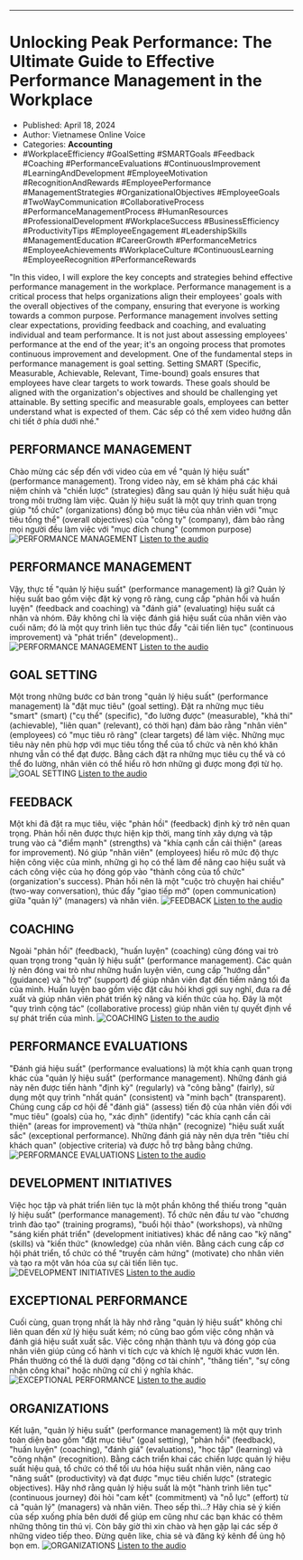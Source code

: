 
---

# Unlocking Peak Performance: The Ultimate Guide to Effective Performance Management in the Workplace

- Published: April 18, 2024
- Author: Vietnamese Online Voice
- Categories: **Accounting**
- #WorkplaceEfficiency #GoalSetting #SMARTGoals #Feedback #Coaching #PerformanceEvaluations #ContinuousImprovement #LearningAndDevelopment #EmployeeMotivation #RecognitionAndRewards #EmployeePerformance #ManagementStrategies #OrganizationalObjectives #EmployeeGoals #TwoWayCommunication #CollaborativeProcess #PerformanceManagementProcess #HumanResources #ProfessionalDevelopment #WorkplaceSuccess #BusinessEfficiency #ProductivityTips #EmployeeEngagement #LeadershipSkills #ManagementEducation #CareerGrowth #PerformanceMetrics #EmployeeAchievements #WorkplaceCulture #ContinuousLearning #EmployeeRecognition #PerformanceRewards

"In this video, I will explore the key concepts and strategies behind effective performance management in the workplace. Performance management is a critical process that helps organizations align their employees' goals with the overall objectives of the company, ensuring that everyone is working towards a common purpose. Performance management involves setting clear expectations, providing feedback and coaching, and evaluating individual and team performance. It is not just about assessing employees' performance at the end of the year; it's an ongoing process that promotes continuous improvement and development. One of the fundamental steps in performance management is goal setting. Setting SMART (Specific, Measurable, Achievable, Relevant, Time-bound) goals ensures that employees have clear targets to work towards. These goals should be aligned with the organization's objectives and should be challenging yet attainable. By setting specific and measurable goals, employees can better understand what is expected of them. Các sếp có thể xem video hướng dẫn chi tiết ở phía dưới nhé."


## PERFORMANCE MANAGEMENT

Chào mừng các sếp đến với video của em về "quản lý hiệu suất" (performance management). Trong video này, em sẽ khám phá các khái niệm chính và "chiến lược" (strategies) đằng sau quản lý hiệu suất hiệu quả trong môi trường làm việc. Quản lý hiệu suất là một quy trình quan trọng giúp "tổ chức" (organizations) đồng bộ mục tiêu của nhân viên với "mục tiêu tổng thể" (overall objectives) của "công ty" (company), đảm bảo rằng mọi người đều làm việc với "mục đích chung" (common purpose)
![PERFORMANCE MANAGEMENT](https://http-archiver-apis-production-80.schnworks.com/storage/images/transitions/2024-04-18/transition-8863380279-Montserrat-Black-9C27B0.jpg)
[Listen to the audio](https://http-archiver-apis-production-80.schnworks.com/storage/audio/file-16154721440.mp3)



## PERFORMANCE MANAGEMENT

Vậy, thực tế "quản lý hiệu suất" (performance management) là gì? Quản lý hiệu suất bao gồm việc đặt kỳ vọng rõ ràng, cung cấp "phản hồi và huấn luyện" (feedback and coaching) và "đánh giá" (evaluating) hiệu suất cá nhân và nhóm. Đây không chỉ là việc đánh giá hiệu suất của nhân viên vào cuối năm; đó là một quy trình liên tục thúc đẩy "cải tiến liên tục" (continuous improvement) và "phát triển" (development)..
![PERFORMANCE MANAGEMENT](https://http-archiver-apis-production-80.schnworks.com/storage/images/transitions/2024-04-18/transition--26539949801-Montserrat-ExtraBold-303F9F.jpg)
[Listen to the audio](https://http-archiver-apis-production-80.schnworks.com/storage/audio/file-11425068416.mp3)



## GOAL SETTING

Một trong những bước cơ bản trong "quản lý hiệu suất" (performance management) là "đặt mục tiêu" (goal setting). Đặt ra những mục tiêu "smart" (smart) ("cụ thể" (specific), "đo lường được" (measurable), "khả thi" (achievable), "liên quan" (relevant), có thời hạn) đảm bảo rằng "nhân viên" (employees) có "mục tiêu rõ ràng" (clear targets) để làm việc. Những mục tiêu này nên phù hợp với mục tiêu tổng thể của tổ chức và nên khó khăn nhưng vẫn có thể đạt được. Bằng cách đặt ra những mục tiêu cụ thể và có thể đo lường, nhân viên có thể hiểu rõ hơn những gì được mong đợi từ họ.
![GOAL SETTING](https://http-archiver-apis-production-80.schnworks.com/storage/images/transitions/2024-04-18/transition-41155541286-Montserrat-ExtraBold-673AB7.jpg)
[Listen to the audio](https://http-archiver-apis-production-80.schnworks.com/storage/audio/file-50792781421.mp3)



## FEEDBACK

Một khi đã đặt ra mục tiêu, việc "phản hồi" (feedback) định kỳ trở nên quan trọng. Phản hồi nên được thực hiện kịp thời, mang tính xây dựng và tập trung vào cả "điểm mạnh" (strengths) và "khía cạnh cần cải thiện" (areas for improvement). Nó giúp "nhân viên" (employees) hiểu rõ mức độ thực hiện công việc của mình, những gì họ có thể làm để nâng cao hiệu suất và cách công việc của họ đóng góp vào "thành công của tổ chức" (organization's success). Phản hồi nên là một "cuộc trò chuyện hai chiều" (two-way conversation), thúc đẩy "giao tiếp mở" (open communication) giữa "quản lý" (managers) và nhân viên.
![FEEDBACK](https://http-archiver-apis-production-80.schnworks.com/storage/images/transitions/2024-04-18/transition--7389065181-Montserrat-ExtraBold-004895.jpg)
[Listen to the audio](https://http-archiver-apis-production-80.schnworks.com/storage/audio/file-23158101289.mp3)



## COACHING

Ngoài "phản hồi" (feedback), "huấn luyện" (coaching) cũng đóng vai trò quan trọng trong "quản lý hiệu suất" (performance management). Các quản lý nên đóng vai trò như những huấn luyện viên, cung cấp "hướng dẫn" (guidance) và "hỗ trợ" (support) để giúp nhân viên đạt đến tiềm năng tối đa của mình. Huấn luyện bao gồm việc đặt câu hỏi khơi gợi suy nghĩ, đưa ra đề xuất và giúp nhân viên phát triển kỹ năng và kiến thức của họ. Đây là một "quy trình cộng tác" (collaborative process) giúp nhân viên tự quyết định về sự phát triển của mình.
![COACHING](https://http-archiver-apis-production-80.schnworks.com/storage/images/transitions/2024-04-18/transition-42619636850-Montserrat-Thin-673AB7.jpg)
[Listen to the audio](https://http-archiver-apis-production-80.schnworks.com/storage/audio/file-27952281734.mp3)



## PERFORMANCE EVALUATIONS

"Đánh giá hiệu suất" (performance evaluations) là một khía cạnh quan trọng khác của "quản lý hiệu suất" (performance management). Những đánh giá này nên được tiến hành "định kỳ" (regularly) và "công bằng" (fairly), sử dụng một quy trình "nhất quán" (consistent) và "minh bạch" (transparent). Chúng cung cấp cơ hội để "đánh giá" (assess) tiến độ của nhân viên đối với "mục tiêu" (goals) của họ, "xác định" (identify) "các khía cạnh cần cải thiện" (areas for improvement) và "thừa nhận" (recognize) "hiệu suất xuất sắc" (exceptional performance). Những đánh giá này nên dựa trên "tiêu chí khách quan" (objective criteria) và được hỗ trợ bằng bằng chứng.
![PERFORMANCE EVALUATIONS](https://http-archiver-apis-production-80.schnworks.com/storage/images/transitions/2024-04-18/transition--29475390410-Montserrat-Black-673AB7.jpg)
[Listen to the audio](https://http-archiver-apis-production-80.schnworks.com/storage/audio/file-14117487854.mp3)



## DEVELOPMENT INITIATIVES

Việc học tập và phát triển liên tục là một phần không thể thiếu trong "quản lý hiệu suất" (performance management). Tổ chức nên đầu tư vào "chương trình đào tạo" (training programs), "buổi hội thảo" (workshops), và những "sáng kiến phát triển" (development initiatives) khác để nâng cao "kỹ năng" (skills) và "kiến thức" (knowledge) của nhân viên. Bằng cách cung cấp cơ hội phát triển, tổ chức có thể "truyền cảm hứng" (motivate) cho nhân viên và tạo ra một văn hóa của sự cải tiến liên tục.
![DEVELOPMENT INITIATIVES](https://http-archiver-apis-production-80.schnworks.com/storage/images/transitions/2024-04-18/transition-29421975030-Montserrat-SemiBold-1A237E.jpg)
[Listen to the audio](https://http-archiver-apis-production-80.schnworks.com/storage/audio/file-20916592195.mp3)



## EXCEPTIONAL PERFORMANCE

Cuối cùng, quan trọng nhất là hãy nhớ rằng "quản lý hiệu suất" không chỉ liên quan đến xử lý hiệu suất kém; nó cũng bao gồm việc công nhận và đánh giá hiệu suất xuất sắc. Việc công nhận thành tựu và đóng góp của nhân viên giúp củng cố hành vi tích cực và khích lệ người khác vươn lên. Phần thưởng có thể là dưới dạng "động cơ tài chính", "thăng tiến", "sự công nhận công khai" hoặc những cử chỉ ý nghĩa khác.
![EXCEPTIONAL PERFORMANCE](https://http-archiver-apis-production-80.schnworks.com/storage/images/transitions/2024-04-18/transition-3525983111-Montserrat-SemiBold-7B1FA2.jpg)
[Listen to the audio](https://http-archiver-apis-production-80.schnworks.com/storage/audio/file-19337865873.mp3)



## ORGANIZATIONS

Kết luận, "quản lý hiệu suất" (performance management) là một quy trình toàn diện bao gồm "đặt mục tiêu" (goal setting), "phản hồi" (feedback), "huấn luyện" (coaching), "đánh giá" (evaluations), "học tập" (learning) và "công nhận" (recognition). Bằng cách triển khai các chiến lược quản lý hiệu suất hiệu quả, tổ chức có thể tối ưu hóa hiệu suất nhân viên, nâng cao "năng suất" (productivity) và đạt được "mục tiêu chiến lược" (strategic objectives). Hãy nhớ rằng quản lý hiệu suất là một "hành trình liên tục" (continuous journey) đòi hỏi "cam kết" (commitment) và "nỗ lực" (effort) từ cả "quản lý" (managers) và nhân viên. Theo sếp thì...? Hãy chia sẻ ý kiến của sếp xuống phía bên dưới để giúp em cũng như các bạn khác có thêm những thông tin thú vị. Còn bây giờ thì xin chào và hẹn gặp lại các sếp ở những video tiếp theo. Đừng quên like, chia sẻ và đăng ký kênh để ủng hộ bọn em.
![ORGANIZATIONS](https://http-archiver-apis-production-80.schnworks.com/storage/images/transitions/2024-04-18/transition--32925891809-Montserrat-ExtraBold-4A148C.jpg)
[Listen to the audio](https://http-archiver-apis-production-80.schnworks.com/storage/audio/file-17066578693.mp3)


